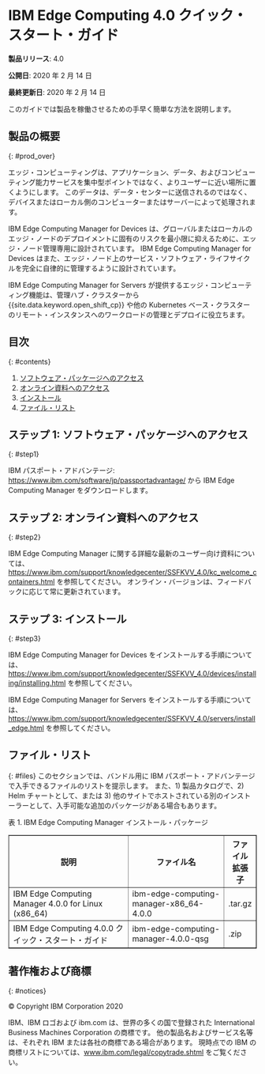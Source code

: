 # IBM Edge Computing 4.0 クイック・スタート・ガイド

<b>製品リリース</b>: 4.0

<b>公開日</b>: 2020 年 2 月 14 日

<b>最終更新日</b>: 2020 年 2 月 14 日

このガイドでは製品を稼働させるための手早く簡単な方法を説明します。

## 製品の概要
{: #prod_over}

エッジ・コンピューティングは、アプリケーション、データ、およびコンピューティング能力サービスを集中型ポイントではなく、よりユーザーに近い場所に置くようにします。 このデータは、データ・センターに送信されるのではなく、デバイスまたはローカル側のコンピューターまたはサーバーによって処理されます。

IBM Edge Computing Manager for Devices は、グローバルまたはローカルのエッジ・ノードのデプロイメントに固有のリスクを最小限に抑えるために、エッジ・ノード管理専用に設計されています。 IBM Edge Computing Manager for Devices はまた、エッジ・ノード上のサービス・ソフトウェア・ライフサイクルを完全に自律的に管理するように設計されています。

IBM Edge Computing Manager for Servers が提供するエッジ・コンピューティング機能は、管理ハブ・クラスターから {{site.data.keyword.open_shift_cp}} や他の Kubernetes ベース・クラスターのリモート・インスタンスへのワークロードの管理とデプロイに役立ちます。

## 目次
{: #contents}

 1. [ソフトウェア・パッケージへのアクセス](#step1)
 2. [オンライン資料へのアクセス](#step2)
 3. [インストール](#step3)
 4. [ファイル・リスト](#files)

## ステップ 1: ソフトウェア・パッケージへのアクセス
{: #step1}

IBM パスポート・アドバンテージ: https://www.ibm.com/software/jp/passportadvantage/ から IBM Edge Computing Manager をダウンロードします。

## ステップ 2: オンライン資料へのアクセス
{: #step2}

IBM Edge Computing Manager に関する詳細な最新のユーザー向け資料については、https://www.ibm.com/support/knowledgecenter/SSFKVV_4.0/kc_welcome_containers.html を参照してください。 オンライン・バージョンは、フィードバックに応じて常に更新されています。

## ステップ 3: インストール
{: #step3}

IBM Edge Computing Manager for Devices をインストールする手順については、https://www.ibm.com/support/knowledgecenter/SSFKVV_4.0/devices/installing/installing.html を参照してください。

IBM Edge Computing Manager for Servers をインストールする手順については、https://www.ibm.com/support/knowledgecenter/SSFKVV_4.0/servers/install_edge.html を参照してください。

## ファイル・リスト
{: #files}
このセクションでは、バンドル用に IBM パスポート・アドバンテージで入手できるファイルのリストを提示します。 また、1) 製品カタログで、2) Helm チャートとして、または 3) 他のサイトでホストされている別のインストーラーとして、入手可能な追加のパッケージがある場合もあります。

表 1. IBM Edge Computing Manager インストール・パッケージ
<table border="1" width="100%">
  <tr>
    <th width="50%">説明</th>
    <th width="40%">ファイル名<br></th>
    <th width="10%">ファイル拡張子<br></th>
  </tr>
  <tr>
    <td>IBM Edge Computing Manager 4.0.0 for Linux (x86_64)</td>
    <td>ibm-edge-computing-manager-x86_64-4.0.0</td>
    <td>.tar.gz</td>
  </tr>
  <tr>
    <td>IBM Edge Computing 4.0.0 クイック・スタート・ガイド</td>
    <td>ibm-edge-computing-manager-4.0.0-qsg</td>
    <td>.zip</td>
  </tr>
</table>

## 著作権および商標
{: #notices}

© Copyright IBM Corporation 2020



IBM、IBM ロゴおよび ibm.com は、世界の多くの国で登録された International Business Machines Corporation の商標です。 他の製品名およびサービス名等は、それぞれ IBM または各社の商標である場合があります。 現時点での IBM の商標リストについては、<xref href="http://www.ibm.com/legal/copytrade.shtml" format="html" scope="external">www.ibm.com/legal/copytrade.shtml</xref> をご覧ください。
